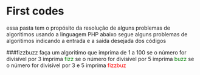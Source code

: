 # First codes
essa pasta tem o propósito da resolução de alguns problemas de algoritimos usando a linguagem PHP
abaixo segue alguns problemas de algoritimos indicando a entrada e a saida desejada dos códigos

###fizzbuzz
faça um algoritimo que imprima de 1 a 100
se o número for divisível por 3 imprima <font color="green">fizz</font>
se o número for divísivel por 5 imprima <font color="green">buzz</font>
se o número for divisível por 3 e 5 imprima <font color="red">fizzbuz</font>


